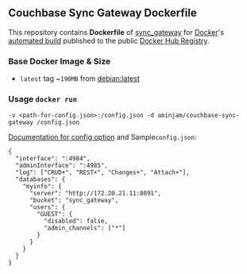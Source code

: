 ## Couchbase Sync Gateway Dockerfile


This repository contains **Dockerfile** of [sync_gateway](https://github.com/couchbase/sync_gateway) for [Docker](https://www.docker.com/)'s [automated build](https://github.com/aminjam/docker-containers/tree/couchbase-sync-gateway) published to the public [Docker Hub Registry](https://registry.hub.docker.com/u/aminjam/couchbase-sync-gateway/).

### Base Docker Image & Size

* `latest` tag ~`190MB` from [debian:latest](https://registry.hub.docker.com/_/debian/)

### Usage `docker run`
    -v <path-for-config.json>:/config.json -d aminjam/couchbase-sync-gateway /config.json

[Documentation for config option](http://developer.couchbase.com/mobile/develop/guides/sync-gateway/index.html) and Sample`config.json`:

```
{
  "interface": ":4984",
  "adminInterface": ":4985",
  "log": ["CRUD+", "REST+", "Changes+", "Attach+"],
  "databases": {
    "myinfo": {
      "server": "http://172.20.21.11:8091",
      "bucket": "sync_gateway",
      "users": {
        "GUEST": {
          "disabled": false,
          "admin_channels": ["*"]
        }
      }
    }
  }
}
```
